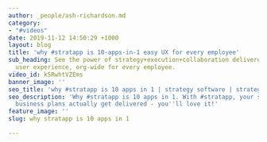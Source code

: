 ```yaml
---
author: _people/ash-richardson.md
category:
- "#videos"
date: 2019-11-12 14:50:29 +1000
layout: blog
title: 'why #stratapp is 10-apps-in-1 easy UX for every employee'
sub_heading: See the power of strategy+execution+collaboration delivered in one seamless
  user experience, org-wide for every employee.
video_id: k5RwhtVZEms
banner_image: ''
seo_title: 'why #stratapp is 10 apps in 1 | strategy software | strategy apps'
seo_description: 'Why #stratapp is 10 apps in 1. With #stratapp, your strategy and
  business plans actually get delivered - you''ll love it!'
feature_image: ''
slug: why stratapp is 10 apps in 1

---
```

